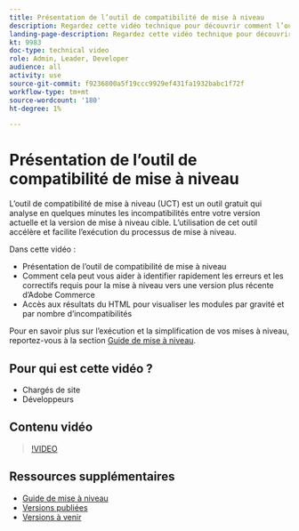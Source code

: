```yaml
---
title: Présentation de l’outil de compatibilité de mise à niveau
description: Regardez cette vidéo technique pour découvrir comment l’outil de compatibilité de mise à niveau peut faciliter, réduire le coût et accélérer votre prochaine mise à niveau.
landing-page-description: Regardez cette vidéo technique pour découvrir comment l’outil de compatibilité de mise à niveau peut faciliter, réduire le coût et accélérer votre prochaine mise à niveau.
kt: 9983
doc-type: technical video
role: Admin, Leader, Developer
audience: all
activity: use
source-git-commit: f9236800a5f19ccc9929ef431fa1932babc1f72f
workflow-type: tm+mt
source-wordcount: '180'
ht-degree: 1%

---
```


# Présentation de l’outil de compatibilité de mise à niveau

L’outil de compatibilité de mise à niveau (UCT) est un outil gratuit qui analyse en quelques minutes les incompatibilités entre votre version actuelle et la version de mise à niveau cible. L’utilisation de cet outil accélère et facilite l’exécution du processus de mise à niveau.

Dans cette vidéo :

- Présentation de l’outil de compatibilité de mise à niveau
- Comment cela peut vous aider à identifier rapidement les erreurs et les correctifs requis pour la mise à niveau vers une version plus récente d’Adobe Commerce
- Accès aux résultats du HTML pour visualiser les modules par gravité et par nombre d’incompatibilités

Pour en savoir plus sur l’exécution et la simplification de vos mises à niveau, reportez-vous à la section [Guide de mise à niveau](https://experienceleague.adobe.com/docs/commerce-operations/upgrade-guide/overview.html).

## Pour qui est cette vidéo ?

- Chargés de site
- Développeurs

## Contenu vidéo

>[!VIDEO](https://video.tv.adobe.com/v/341245?quality=12&learn=on)

## Ressources supplémentaires

- [Guide de mise à niveau](https://experienceleague.adobe.com/docs/commerce-operations/upgrade-guide/overview.html)
- [Versions publiées](https://devdocs.magento.com/release/released-versions.html)
- [Versions à venir](https://devdocs.magento.com/release/)
